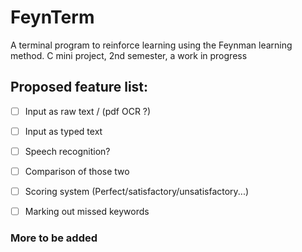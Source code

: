 # FeynTerm

A terminal program to reinforce learning using the Feynman learning method. C mini project, 2nd semester, a work in progress

## Proposed feature list:

- [ ] Input as raw text / (pdf OCR ?)

- [ ] Input as typed text

- [ ] Speech recognition?

- [ ] Comparison of those two 

- [ ] Scoring system (Perfect/satisfactory/unsatisfactory...)

- [ ] Marking out missed keywords

### More to be added

